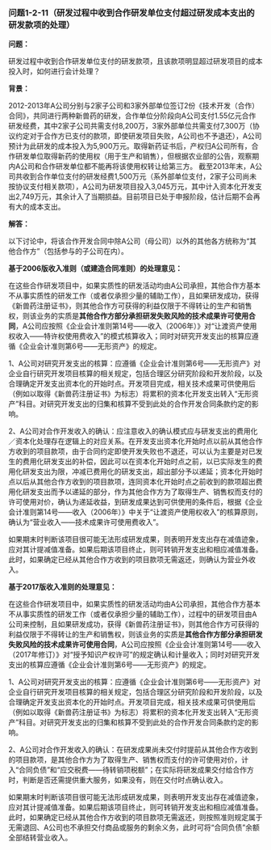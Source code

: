 ### 问题1-2-11（研发过程中收到合作研发单位支付超过研发成本支出的研发款项的处理）

**问题：**

研发过程中收到合作研发单位支付的研发款项，且该款项明显超过研发项目的成本投入时，如何进行会计处理？

**背景：**

2012-2013年A公司分别与2家子公司和3家外部单位签订2份《技术开发（合作）合同》，共同进行两种新兽药的研发，合作单位分阶段向A公司支付1.55亿元合作研发经费，其中2家子公司共需支付8,200万，3家外部单位共需支付7,300万（协议约定对于合作方已支付的款项，即使研发项目失败，A公司也不予退还），A公司预计为此研发的成本投入为5,900万元。取得新药证书后，产权归A公司所有，合作研发单位取得新药的使用权（用于生产和销售），但根据农业部的公告，观察期内A公司和合作研发单位都不能再将该使用权转让给第三方。
截至2013年末，A公司共收到合作单位支付的研发经费1,500万元（系外部单位支付，2家子公司尚未按协议支付相关款项），A公司为研发项目投入3,045万元，其中计入资本化开发支出2,749万元，其余计入了当期损益。目前项目已处于申报阶段，估计后期不会再有大的成本支出。

**解答：**

以下讨论中，将该合作开发合同中除A公司（母公司）以外的其他各方统称为“其他合作方”（包括参与的子公司在内）。

**基于2006版收入准则（或建造合同准则）的处理意见：**

在这些合作研发项目中，如果实质性的研发活动均由A公司承担，其他合作方基本不从事实质性的研发工作（或者仅承担少量的辅助工作），且如果研发成功，获得《新兽药注册证书》，则其他合作方可获得的利益仅限于不得转让的生产和销售权，则该业务的实质是**其他合作方部分承担研发失败风险的技术成果许可使用合同**，A公司应按照《企业会计准则第14号——收入（2006年）》对“让渡资产使用权收入——特许权使用费收入”的模式核算收入；同时对研究开发支出的核算应遵循《企业会计准则第6号——无形资产》的规定。

1、A公司对研究开发支出的核算：应遵循《企业会计准则第6号——无形资产》对企业自行研究开发项目核算的相关规定，包括合理区分研究阶段和开发阶段，以及合理确定开发支出资本化的开始时点。开发项目完成，相关技术成果可供使用后（例如以取得《新兽药注册证书》为标志）将累积的资本化开发支出转入“无形资产”科目。对研究开发支出的归集和核算不受到此处的合作开发合同条款约定的影响。

2、A公司对合作开发收入的确认：应注意收入的确认模式应与研发支出的费用化／资本化处理存在逻辑上的对应关系。在开发支出资本化开始时点以前从其他合作方收到的项目款项，由于合同约定即使开发失败也不退还，可以认为主要是对已发生的费用化研发支出的补偿，因此可以在资本化开始时点之前，以已实际发生的费用化研发支出为限，冲减已费用化的研发支出，超出部分予以递延；资本化开始时点以后从其他合作方收到的项目款项，连同资本化开始时点之前收到的款项超出费用化研发支出而予以递延的部分，作为其他合作方为了取得生产、销售权而支付的许可使用对价，确认为递延收益，到研发成果达到可供使用的条件后，根据《企业会计准则第14号——收入（2006年）》中关于“让渡资产使用权收入”的核算原则，确认为“营业收入——技术成果许可使用费收入”。

如果期末时判断该项目很可能无法形成研发成果，则表明开发支出存在减值迹象，应对其计提减值准备。如果后期该项目终止，则可转销开发支出和相应减值准备。此时，如果确定已经从其他合作方收到的项目款项无需返还，则确认为营业外收入。

**基于2017版收入准则的处理意见：**

在这些合作研发项目中，如果实质性的研发活动均由A公司承担，其他合作方基本不从事实质性的研发工作（或者仅承担少量的辅助工作），过程中的研发项目由A公司来控制，且如果研发成功，获得《新兽药注册证书》，则其他合作方可获得的利益仅限于不得转让的生产和销售权，则该业务的实质是**其他合作方部分承担研发失败风险的技术成果许可使用合同**，A公司应按照《企业会计准则第14号——收入（2017年修订）》对“授予知识产权许可”的规定确认和计量收入；同时对研究开发支出的核算应遵循《企业会计准则第6号——无形资产》的规定。

1、A公司对研究开发支出的核算：应遵循《企业会计准则第6号——无形资产》对企业自行研究开发项目核算的相关规定，包括合理区分研究阶段和开发阶段，以及合理确定开发支出资本化的开始时点。开发项目完成，相关技术成果可供使用后（例如以取得《新兽药注册证书》为标志）将累积的资本化开发支出转入“无形资产”科目。对研究开发支出的归集和核算不受到此处的合作开发合同条款约定的影响。

2、A公司对合作开发收入的确认：在研发成果尚未交付时提前从其他合作方收到的项目款项，是其他合作方为了取得生产、销售权而支付的许可使用对价，计入“合同负债”和“应交税费——待转销项税额”；在实际将研发成果交付给合作方时，判断是否还需提供重大服务，如果没有，则在交付时点确认收入。

如果期末时判断该项目很可能无法形成研发成果，则表明开发支出存在减值迹象，应对其计提减值准备。如果后期该项目终止，则可转销开发支出和相应减值准备。此时，如果确定已经从其他合作方收到的项目款项无需返还，则按照准则规定属于无需退回、A公司也不承担交付商品或服务的剩余义务，此时可将“合同负债”余额全部结转营业收入。